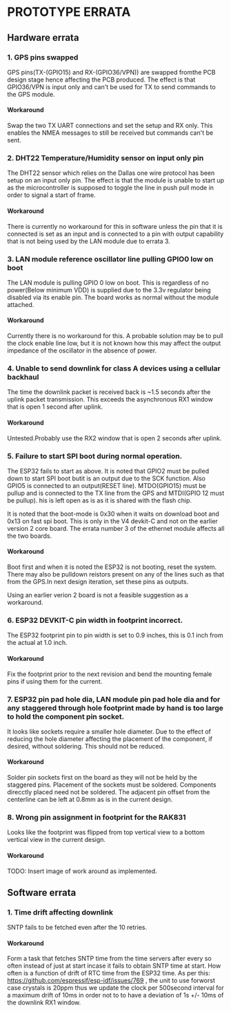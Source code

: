 PROTOTYPE ERRATA
================

## Hardware errata

### 1. GPS pins swapped

GPS pins(TX-(GPIO15) and RX-(GPIO36/VPN)) are swapped fromthe PCB design stage hence affecting the PCB produced. The effect is that GPIO36/VPN is input only and can't be used for TX to send commands to the GPS module.

#### Workaround

Swap the two TX UART connections and set the setup and RX only. This enables the NMEA messages to still be received but commands can't be sent.

### 2. DHT22 Temperature/Humidity sensor on input only pin

The DHT22 sensor which relies on the Dallas one wire protocol has been setup on an input only pin. The effect is that the module is unable to start up as the microcontroller is supposed to toggle the line in push pull mode in order to signal a start of frame.

#### Workaround

There is currently no workaround for this in software unless the pin that it is connected is set as an input and is connected to a pin with output capability that is not being used by the LAN module due to errata 3.

### 3. LAN module reference oscillator line pulling GPIO0 low on boot

The LAN module is pulling GPIO 0 low on boot. This is regardless of no power(Below minimum VDD) is supplied due to the 3.3v regulator being disabled via its enable pin. The board works as normal without the module attached.

#### Workaround

Currently there is no workaround for this. A probable solution may be to pull the clock enable line low, but it is not known how this may affect the output impedance of the oscillator in the absence of power.

### 4. Unable to send downlink for class A devices using a cellular backhaul

The time the downlink packet is received back is ~1.5 seconds after the uplink packet transmission. This exceeds the asynchronous RX1 window that is open 1 second after uplink.

#### Workaround

Untested.Probably use the RX2 window that is open 2 seconds after uplink.


### 5. Failure to start SPI boot during normal operation.

The ESP32 fails to  start as above. It is noted that GPIO2 must be pulled down to start SPI boot butit is an output due to the SCK function. Also GPIO5 is connected to an output(RESET line). MTDO(GPIO15) must be pullup and is connected to the TX line from the GPS and MTDI(GPIO 12 must be pullup). his is left open as is as it is shared with the flash chip.

It is noted that the boot-mode is 0x30 when it waits on download boot and 0x13 on fast spi boot. This is only in the V4 devkit-C and not on the earlier version 2 core board. The errata number 3 of the ethernet module affects all the two boards.

#### Workaround

Boot first and when it is noted the ESP32 is not booting, reset the system. There may also be pulldown reistors present on any of the lines such as that from the GPS.In next design iteration, set these pins as outputs.

Using an earlier verion 2 board is not a feasible suggestion as a workaround.


### 6. ESP32 DEVKIT-C pin width in footprint incorrect.

The ESP32 footprint pin to pin width is set to 0.9 inches, this is 0.1 inch from the actual at 1.0 inch.

#### Workaround
Fix the footprint prior to the next revision and bend the mounting female pins if using them for the current.

### 7. ESP32 pin pad hole dia, LAN module pin pad hole dia and for any staggered through hole footprint made by hand is too large to hold the component pin socket.

It looks like sockets require a smaller hole diameter. Due to the effect of reducing the hole diameter affecting the placement of the component, if desired, without soldering. This should not be reduced.

#### Workaround
Solder pin sockets first on the board as they will not be held by the staggered pins. Placement of the sockets must be soldered. Components direcctly placed need not be soldered. The adjacent pin offset from the centerline can be left at 0.8mm as is in the current design.

### 8. Wrong pin assignment in footprint for the RAK831

Looks like the footprint was flipped from top vertical view to a bottom vertical view in the current design.

#### Workaround
TODO: Insert image of work around as implemented.

## Software errata

### 1. Time drift affecting downlink

SNTP fails to be fetched even after the 10 retries.

#### Workaround

Form a task that fetches SNTP time from the time servers after every so often instead of just at start incase it fails to obtain SNTP time at start. How often is a function of drift of RTC time from the ESP32 time. As per this: https://github.com/espressif/esp-idf/issues/769 , the unit to use forworst case crystals is 20ppm thus we update the clock per 500second interval for a maximum drift of 10ms in order not to to have a deviation of 1s +/- 10ms of the downlink RX1 window.